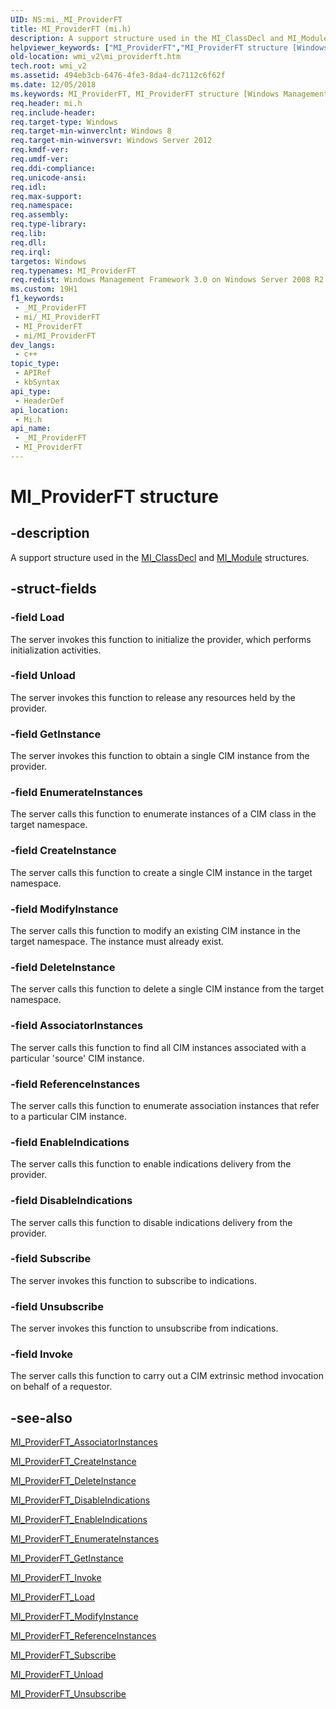 ```yaml
---
UID: NS:mi._MI_ProviderFT
title: MI_ProviderFT (mi.h)
description: A support structure used in the MI_ClassDecl and MI_Module structures.
helpviewer_keywords: ["MI_ProviderFT","MI_ProviderFT structure [Windows Management Infrastructure (MI)]","mi/MI_ProviderFT","wmi_v2.mi_providerft"]
old-location: wmi_v2\mi_providerft.htm
tech.root: wmi_v2
ms.assetid: 494eb3cb-6476-4fe3-8da4-dc7112c6f62f
ms.date: 12/05/2018
ms.keywords: MI_ProviderFT, MI_ProviderFT structure [Windows Management Infrastructure (MI)], mi/MI_ProviderFT, wmi_v2.mi_providerft
req.header: mi.h
req.include-header: 
req.target-type: Windows
req.target-min-winverclnt: Windows 8
req.target-min-winversvr: Windows Server 2012
req.kmdf-ver: 
req.umdf-ver: 
req.ddi-compliance: 
req.unicode-ansi: 
req.idl: 
req.max-support: 
req.namespace: 
req.assembly: 
req.type-library: 
req.lib: 
req.dll: 
req.irql: 
targetos: Windows
req.typenames: MI_ProviderFT
req.redist: Windows Management Framework 3.0 on Windows Server 2008 R2 with SP1, Windows 7 with SP1, and Windows Server 2008 with SP2
ms.custom: 19H1
f1_keywords:
 - _MI_ProviderFT
 - mi/_MI_ProviderFT
 - MI_ProviderFT
 - mi/MI_ProviderFT
dev_langs:
 - c++
topic_type:
 - APIRef
 - kbSyntax
api_type:
 - HeaderDef
api_location:
 - Mi.h
api_name:
 - _MI_ProviderFT
 - MI_ProviderFT
---
```


# MI_ProviderFT structure


## -description

A support structure used in the <a href="/windows/desktop/api/mi/ns-mi-mi_classdecl">MI_ClassDecl</a> and <a href="/windows/desktop/api/mi/ns-mi-mi_module">MI_Module</a> structures.

## -struct-fields

### -field Load

The server invokes this function to initialize the provider, which
 performs initialization activities.

### -field Unload

The server invokes this function to release any resources held by the 
 provider.

### -field GetInstance

The server invokes this function to obtain a single CIM 
 instance from the provider.

### -field EnumerateInstances

The server calls this function to enumerate instances of a CIM class 
 in the target namespace.

### -field CreateInstance

The server calls this function to create a single CIM 
 instance in the target namespace.

### -field ModifyInstance

The server calls this function to modify an existing CIM 
 instance in the target namespace. The instance must already exist.

### -field DeleteInstance

The server calls this function to delete a single CIM 
 instance from the target namespace.

### -field AssociatorInstances

The server calls this function to find all CIM instances
 associated with a particular 'source' CIM instance.

### -field ReferenceInstances

The server calls this function to enumerate association 
 instances that refer to a particular CIM instance.

### -field EnableIndications

The server calls this function to enable indications delivery 
 from the provider.

### -field DisableIndications

The server calls this function to disable indications delivery 
 from the provider.

### -field Subscribe

The server invokes this function to subscribe to indications.

### -field Unsubscribe

The server invokes this function to unsubscribe from indications.

### -field Invoke

The server calls this function to carry out a CIM extrinsic method 
 invocation on behalf of a requestor.

## -see-also

<a href="/previous-versions/windows/desktop/legacy/dn759647(v=vs.85)">MI_ProviderFT_AssociatorInstances</a>



<a href="/previous-versions/windows/desktop/legacy/dn759648(v=vs.85)">MI_ProviderFT_CreateInstance</a>



<a href="/previous-versions/windows/desktop/legacy/dn759649(v=vs.85)">MI_ProviderFT_DeleteInstance</a>



<a href="/previous-versions/windows/desktop/legacy/dn759650(v=vs.85)">MI_ProviderFT_DisableIndications</a>



<a href="/previous-versions/windows/desktop/legacy/dn759651(v=vs.85)">MI_ProviderFT_EnableIndications</a>



<a href="/previous-versions/windows/desktop/legacy/dn759652(v=vs.85)">MI_ProviderFT_EnumerateInstances</a>



<a href="/previous-versions/windows/desktop/legacy/dn759653(v=vs.85)">MI_ProviderFT_GetInstance</a>



<a href="/previous-versions/windows/desktop/legacy/dn759654(v=vs.85)">MI_ProviderFT_Invoke</a>



<a href="/previous-versions/windows/desktop/legacy/dn759655(v=vs.85)">MI_ProviderFT_Load</a>



<a href="/previous-versions/windows/desktop/legacy/dn759656(v=vs.85)">MI_ProviderFT_ModifyInstance</a>



<a href="/previous-versions/windows/desktop/legacy/dn759657(v=vs.85)">MI_ProviderFT_ReferenceInstances</a>



<a href="/previous-versions/windows/desktop/legacy/dn759658(v=vs.85)">MI_ProviderFT_Subscribe</a>



<a href="/previous-versions/windows/desktop/legacy/dn759659(v=vs.85)">MI_ProviderFT_Unload</a>



<a href="/previous-versions/windows/desktop/legacy/dn759660(v=vs.85)">MI_ProviderFT_Unsubscribe</a>

